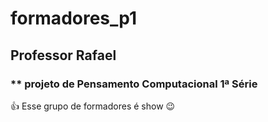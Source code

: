 # formadores_p1
## Professor Rafael
### ** projeto de Pensamento Computacional 1ª Série
 :+1: Esse grupo de formadores é show :wink:
